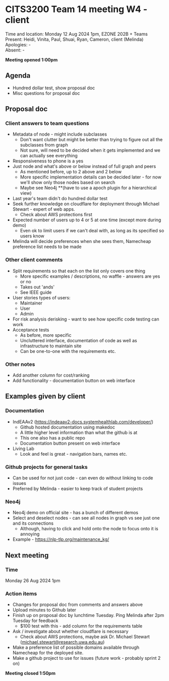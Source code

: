 # CITS3200 Team 14 meeting W4 - client

Time and location: Monday 12 Aug 2024 1pm, EZONE 202B + Teams\
Present: Heidi, Vinita, Paul, Shuai, Ryan, Cameron, client (Melinda)\
Apologies: -\
Absent: -

**Meeting opened 1:00pm**

## Agenda

-   Hundred dollar test, show proposal doc
-   Misc questions for proposal doc

## Proposal doc

### Client answers to team questions

-   Metadata of node - might include subclasses
    -   Don't want clutter but might be better than trying to figure out all the subclasses from graph
    -   Not sure, will need to be decided when it gets implemented and we can actually see everything
-   Responsiveness to phone is a yes
-   Just node and what's above or below instead of full graph and peers
    -   As mentioned before, up to 2 above and 2 below
    -   More specific implementation details can be decided later - for now we'll show only those nodes based on search
    -   Maybe see Neo4j \*\*(have to use a apoch plugin for a hierarchical view)
-   Last year's team didn't do hundred dollar test
-   Seek further knowledge on cloudflare for deployment through Michael Stewart - expert of web apps.
    -   Check about AWS protections first
-   Expected number of users up to 4 or 5 at one time (except more during demo)
    -   Even ok to limit users if we can't deal with, as long as its specified so users know
-   Melinda will decide preferences when she sees them, Namecheap preference list needs to be made

### Other client comments

-   Split requirements so that each on the list only covers one thing
    -   More specific examples / descriptions, no waffle - answers are yes or no
    -   Takes out 'ands'
    -   See IEEE guide
-   User stories types of users:
    -   Maintainer
    -   User
    -   Admin
-   For risk analysis derisking - want to see how specific code testing can work
-   Acceptance tests
    -   As before, more specific
    -   Uncluttered interface, documentation of code as well as infrastructure to maintain site
    -   Can be one-to-one with the requirements etc.

### Other notes

-   Add another column for cost/ranking
-   Add functionality - documentation button on web interface

## Examples given by client

### Documentation

-   IndEAAv2 (https://indeaav2-docs.systemhealthlab.com/developer/)
    -   Github hosted documentation using makedoc
    -   A little higher level information than what the github is at
    -   This one also has a public repo
    -   Documentation button present on web interface
-   Living Lab
    -   Look and feel is great - navigation bars, names etc.

### Github projects for general tasks

-   Can be used for not just code - can even do without linking to code issues
-   Preferred by Melinda - easier to keep track of student projects

### Neo4j

-   Neo4j demo on official site - has a bunch of different demos
-   Select and deselect nodes - can see all nodes in graph vs see just one and its connections
    -   Although, having to click and hold onto the node to focus onto it is annoying
-   Example - https://nlp-tlp.org/maintenance_kg/

## Next meeting

### Time

Monday 26 Aug 2024 1pm

### Action items

-   Changes for proposal doc from comments and answers above
-   Upload minutes to Github later
-   Finish up on proposal doc by lunchtime Tuesday. Ping Melinda after 2pm Tuesday for feedback
    -   $100 test with this - add column for the requirements table
-   Ask / investigate about whether cloudflare is necessary
    -   Check about AWS protections, maybe ask Dr. Michael Stewart (michael.stewart@research.uwa.edu.au)
-   Make a preference list of possible domains available through Namecheap for the deployed site.
-   Make a github project to use for issues (future work - probably sprint 2 on)

**Meeting closed 1:50pm**
